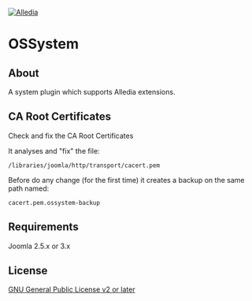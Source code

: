 [![Alledia](https://www.alledia.com/images/logo_circle_small.png)](https://www.alledia.com)

OSSystem
============

## About

A system plugin which supports Alledia extensions.

## CA Root Certificates
Check and fix the CA Root Certificates

It analyses and "fix" the file:

    /libraries/joomla/http/transport/cacert.pem

Before do any change (for the first time) it creates a backup on the same path named:

    cacert.pem.ossystem-backup

## Requirements

Joomla 2.5.x or 3.x

## License

[GNU General Public License v2 or later](http://www.gnu.org/copyleft/gpl.html)
